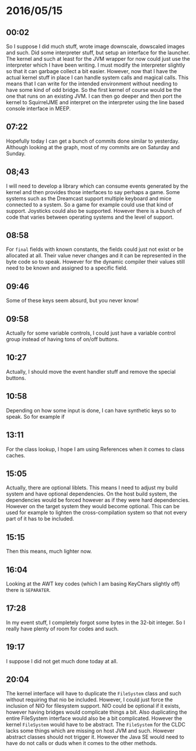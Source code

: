 # 2016/05/15

## 00:02

So I suppose I did much stuff, wrote image downscale, dowscaled images and
such. Did some interpreter stuff, but setup an interface for the launcher.
The kernel and such at least for the JVM wrapper for now could just use the
interpreter which I have been writing. I must modify the interpreter slightly
so that it can garbage collect a bit easier. However, now that I have the
actual kernel stuff in place I can handle system calls and magical calls. This
means that I can write for the intended environment without needing to have
some kind of odd bridge. So the first kernel of course would be the one that
runs on an existing JVM. I can then go deeper and then port the kernel to
SquirrelJME and interpret on the interpreter using the line based console
interface in MEEP.

## 07:22

Hopefully today I can get a bunch of commits done similar to yesterday.
Although looking at the graph, most of my commits are on Saturday and Sunday.

## 08;43

I will need to develop a library which can consume events generated by the
kernel and then provides those interfaces to say perhaps a game. Some systems
such as the Dreamcast support multiple keyboard and mice connected to a system.
So a game for example could use that kind of support. Joysticks could also be
supported. However there is a bunch of code that varies between operating
systems and the level of support.

## 08:58

For `final` fields with known constants, the fields could just not exist or
be allocated at all. Their value never changes and it can be represented in
the byte code so to speak. However for the dynamic compiler their values
still need to be known and assigned to a specific field.

## 09:46

Some of these keys seem absurd, but you never know!

## 09:58

Actually for some variable controls, I could just have a variable control
group instead of having tons of on/off buttons.

## 10:27

Actually, I should move the event handler stuff and remove the special buttons.

## 10:58

Depending on how some input is done, I can have synthetic keys so to speak. So
for example if 

## 13:11

For the class lookup, I hope I am using References when it comes to class
caches.

## 15:05

Actually, there are optional liblets. This means I need to adjust my build
system and have optional dependencies. On the host build system, the
dependencies would be forced however as if they were hard dependencies.
However on the target system they would become optional. This can be used for
example to lighten the cross-compilation system so that not every part of it
has to be included.

## 15:15

Then this means, much lighter now.

## 16:04

Looking at the AWT key codes (which I am basing KeyChars slightly off) there
is `SEPARATER`.

## 17:28

In my event stuff, I completely forgot some bytes in the 32-bit integer. So
I really have plenty of room for codes and such.

## 19:17

I suppose I did not get much done today at all.

## 20:04

The kernel interface will have to duplicate the `FileSystem` class and such
without requiring that nio be included. However, I could just force the
inclusion of NIO for filesystem support. NIO could be optional if it exists,
however having bridges would complicate things a bit. Also duplicating the
entire FileSystem interface would also be a bit complicated. However the kernel
`FileSystem` would have to be abstract. The `FileSystem` for the CLDC lacks
some things which are missing on host JVM and such. However abstract classes
should not trigger it. However the Java SE would need to have do not calls
or duds when it comes to the other methods.

